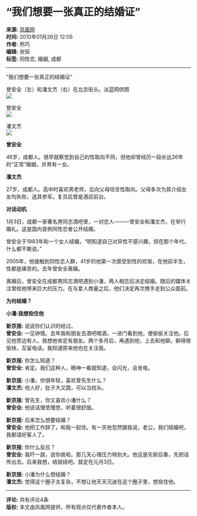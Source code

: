 # “我们想要一张真正的结婚证”

**来源:** [凤凰网](http://news.ifeng.com/)  
**时间:** 2010年01月26日 12:05  
**作者:** 熊巧  
**编辑:** 张恒  
**标签:** 同性恋, 婚姻, 成都

---

“我们想要一张真正的结婚证”

曾安全（左）和潘文杰（右）在北京街头。淡蓝网供图  
![](http://img.ifeng.com/hres/201001/26/12/26bcb32e45803039efe942017e01287a.jpg)

曾安全  
![](http://img.ifeng.com/hres/201001/26/12/59e8596f654131b788299e109f2a5dd1.jpg)

潘文杰  
![](http://img.ifeng.com/hres/201001/26/12/f14168dce93f929a1e730e1365855fa0.jpg)

**曾安全**

46岁，成都人。很早就察觉到自己的性取向不同，但他却曾经历一段长达26年的“正常”婚姻，并育有一女。

**潘文杰**

27岁，成都人。高中时喜欢男老师，后向父母坦言性取向。父母多次为其介绍女友均失败，送其参军。复员后曾是酒店前台。

**对话动机**

1月3日，成都一家著名男同志酒吧里，一对恋人———曾安全和潘文杰，在举行婚礼。这是国内首例同性恋者公开结婚。

曾安全于1983年和一个女人结婚，“明知道自己对异性不感兴趣，但在那个年代，什么都不敢说。”

2005年，他接触到同性恋人群，41岁的他第一次感受到性的欢愉，在他前半生，性都是痛苦的。去年曾安全离婚。

离婚后，曾安全在成都男同志酒吧遇到小潘，两人相恋后决定结婚。随后的媒体关注曾给他带来巨大的压力。在与爱人商量之后，他们决定再次携手走到公众面前。

**为何结婚？**

**小潘:我想拴住他**

**新京报:** 说说你们认识的经过。  
**曾安全:** 一见钟情。去年我和朋友去酒吧喝酒，一进门看到他，便偷偷关注他。后见他旁边有人，我想他肯定有朋友。两个多月后，再遇到他，上去和他聊。聊得很愉快，互留电话。我知道原来他也在关注我。

**新京报:** 你怎么知道？  
**曾安全:** 肯定。我们这种人，眼神一看就知道，会闪光，会发电。

**新京报:** 小潘，你很年轻，喜欢曾先生什么？  
**潘文杰:** 他人好，肚子大又圆，可以当枕头。

**新京报:** 曾先生，你又喜欢小潘什么？  
**曾安全:** 他说话慢悠慢悠，听着很舒服。

**新京报:** 后来怎么想要结婚？  
**曾安全:** 他把工作辞了，和我一起住。有一天他忽然跟我说，老公，我们结婚吧，我都请好客人了。

**新京报:** 你什么反应？  
**曾安全:** 我吓一跳，说你疯啦。那几天心理压力特别大。他这是先斩后奏，先把话传出去。后来我想，结就结吧。就定在元月3日。

**新京报:** 小潘为什么想结婚？  
**潘文杰:** 觉得这个圈子太复杂，不想让他天天沉迷在这个圈子里，想拴住他。

---

**评论:** 共有评论4条  
**版权:** 本文由凤凰网提供，所有观点仅代表作者本人。
